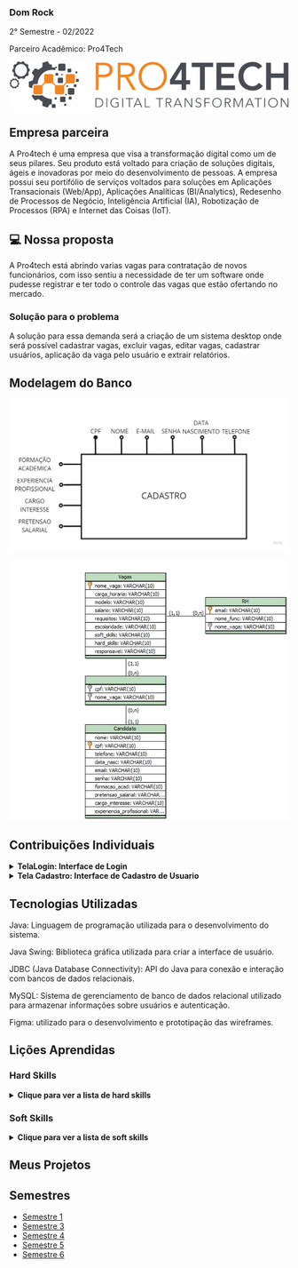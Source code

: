 ### Dom Rock
2° Semestre - 02/2022

Parceiro Acadêmico: Pro4Tech
<p align="center"><img src="./pro4tech-logo.png" widht="20%"></img>

## Empresa parceira

A Pro4tech é uma empresa que visa a transformação digital como um de seus pilares. Seu produto está voltado para criação de soluções digitais, ágeis e inovadoras por meio do desenvolvimento de pessoas. A empresa possui seu portifólio de serviços voltados para soluções em Aplicações Transacionais (Web/App), Aplicações Analíticas (BI/Analytics), Redesenho de Processos de Negócio, Inteligência Artificial (IA), Robotização de Processos (RPA) e Internet das Coisas (IoT).


## 💻 Nossa proposta

A Pro4tech está abrindo varias vagas para contratação de novos funcionários, com isso sentiu a necessidade de ter um software onde pudesse registrar e ter todo o controle das vagas que estão ofertando no mercado.

### Solução para o problema
A solução para essa demanda será a criação de um sistema desktop onde será possível cadastrar vagas, excluir vagas, editar vagas, cadastrar usuários, aplicação da vaga pelo usuário e extrair relatórios.

## Modelagem do Banco

<p align="center"><img src="./modelagem.jpg" widht="20%"></img>
<p align="center"><img src="./modelo-.png" widht="20%"></img>

## Contribuições Individuais
 
<details>
  <summary><b>TelaLogin: Interface de Login</b></summary>
  <br>
  <p>O código acima implementa a classe `TelaLogin`, que representa a interface de login do sistema. Aqui está uma explicação detalhada do que acontece no código:</p>
  
```java
package ClassesConexao;

import java.awt.EventQueue;

import javax.swing.JFrame;
import javax.swing.JPanel;
import javax.swing.border.EmptyBorder;
import javax.swing.JLabel;
import javax.swing.JOptionPane;
import java.awt.Font;
import javax.swing.JTextField;
import javax.swing.JPasswordField;
import javax.swing.JButton;
import java.awt.event.ActionListener;
import java.sql.Connection;
import java.sql.PreparedStatement;
import java.sql.ResultSet;
import java.sql.SQLException;
import java.awt.event.ActionEvent;
import java.awt.Color;
import javax.swing.SwingConstants;
import javax.swing.ImageIcon;

public class TelaLogin extends JFrame {

    private static final long serialVersionUID = 1L;
    private JPanel contentPane;
    private JTextField tfUsuario;
    private JPasswordField pfSenha;
    private JButton btnCadastrar;
    private JButton btnEntrar;
    private JLabel lblAquiTemUma;
    private JLabel lblOlSejaBemvindo;
    private JLabel lblFaaSeuLogin_1;
    private JLabel lblNewLabel_1;

    public static void main(String[] args) {
        EventQueue.invokeLater(new Runnable() {
            public void run() {
                try {
                    TelaLogin frame = new TelaLogin();
                    frame.setVisible(true);
                } catch (Exception e) {
                    e.printStackTrace();
                }
            }
        });
    }

    public TelaLogin() {
        btnEntrar = new JButton("ENTRAR");
        btnEntrar.setBackground(new Color(255, 140, 0));
        btnEntrar.setForeground(Color.BLACK);
        btnEntrar.addActionListener(new ActionListener() {
            public void actionPerformed(ActionEvent e) {
                try {
                    Connection con = Conexao.faz_conexao();
                    String sql = "select *from cadastro_usuario where email=? and senha= ?";
                    PreparedStatement stmt = con.prepareStatement(sql);
                    stmt.setString(1, tfUsuario.getText());
                    stmt.setString(2, new String(pfSenha.getPassword()));
                    ResultSet rs = stmt.executeQuery();
                    if (rs.next()) {
                        JOptionPane.showMessageDialog(null, "Entrando!");
                        Singleton.getInstance().nomeUsuario = rs.getString("nome");
                        Singleton.getInstance().cpfUsuario = rs.getString("cpf");
                        System.out.println(Singleton.getInstance().nomeUsuario);
                        TelaOpcoes exibir = new TelaOpcoes();
                        exibir.setVisible(true);
                        setVisible(false);
                    } else {
                        try {
                            String sql1 = "select * from cadastro_funcionario where email=? and senha= ?";
                            PreparedStatement stmt1 = con.prepareStatement(sql1);
                            stmt1.setString(1, tfUsuario.getText());
                            stmt1.setString(2, new String(pfSenha.getPassword()));
                            ResultSet rs1 = stmt1.executeQuery();
                            if (rs1.next()) {
                                JOptionPane.showMessageDialog(null, "Entrando!");
                                Singleton.getInstance().nomeFuncionario = rs1.getString("nome");
                                TelaOpcoesFuncionario exibir = new TelaOpcoesFuncionario();
                                exibir.setVisible(true);
                                setVisible(false);
                            } else {
                                try {
                                    String sql2 = "select * from cadastro_admin where email = ? and senha= ?";
                                    PreparedStatement stmt2 = con.prepareStatement(sql2);
                                    stmt2.setString(1, tfUsuario.getText());
                                    stmt2.setString(2, new String(pfSenha.getPassword()));
                                    ResultSet rs2 = stmt2.executeQuery();
                                    if (rs2.next()) {
                                        JOptionPane.showMessageDialog(null, "Entrando!");
                                        Singleton.getInstance().nomeFuncionario = "vitoria";
                                        TelaMenuRH exibir = new TelaMenuRH();
                                        exibir.setVisible(true);
                                        setVisible(false);
                                    } else {
                                        message.setText("E-mail ou senha incorreta!!");
                                    }
                                    stmt2.close();
                                    con.close();
                                } catch (Exception e2) {
                                    e2.printStackTrace();
                                }
                            }
                            stmt1.close();
                            con.close();
                        } catch (SQLException e1) {
                            e1.printStackTrace();
                        }
                    }
                    stmt.close();
                    con.close();
                } catch (SQLException e1) {
                    e1.printStackTrace();
                }
            }
        });

```
  <p>A classe `TelaLogin` representa a tela de login do sistema. Ela possui campos para inserção do e-mail e senha do usuário, botões para entrar e cadastrar, além de mensagens de erro e informações para orientar o usuário.</p>
</details>

<details>
 <summary><b>Tela Cadastro: Interface de Cadastro de Usuario</b></summary>
  <br>
  <p>O código implementa a classe `TelaCadastro', que representa a interface de cadastro de usuario. Aqui está uma explicação detalhada do que acontece no código:</p>
  
```java
       package ClassesConexao;

        import java.util.Date;

        import javax.swing.text.DefaultFormatterFactory;
        import javax.swing.text.MaskFormatter;

        public class CadastroUsuario<Interger> {
            private String email;
            private String senha;
            private String nome;
            private String cpf;
            private Date data_nasc;
            private String formaçao_acad;
            private String pretensao_salarial;
            private String cargo_interesse;
            private String experiencia_profissional;
            private String telefone;
            private String quemsoueu;
            private String cep;
            private String endereco;
            private String bairro;
            private String cidade;
            private String uf;
            private String numero;
            private static final String Formato = "###.###.###-##";
            
            public CadastroUsuario() {
            }
                
            public CadastroUsuario(String email, String senha, String nome, String cpf, Date data_nasc, String formaçao_acad, String pretensao_salarial,
                String cargo_interesse, String experiencia_profissional, String telefone, String quemsoueu, String cep, String endereco, String bairro, String cidade, String uf, String numero, Boolean isCPF) {
                this.email = email;
                this.senha = senha;
                this.nome = nome;
                this.cpf = cpf;
                this.data_nasc = data_nasc;
                this.formaçao_acad = formaçao_acad;
                this.pretensao_salarial = pretensao_salarial;
                this.cargo_interesse = cargo_interesse;
                this.experiencia_profissional = experiencia_profissional;
                this.telefone = telefone;
                this.quemsoueu = quemsoueu;
                this.cep = cep;
                this.endereco = endereco;
                this.bairro = bairro;
                this.cidade = cidade;
                this.uf = uf;
                this.numero = numero;
            }
                
            
            public String getEmail() {
                return email;
            }
            
            public void setEmail(String email) {
                this.email = email;
            }
            
            public String getSenha() {
                return senha;
            }
            
            public void setSenha(String senha) {
                this.senha = senha;
            }
            
            public String getNome() {
                return nome;
            }
            
            public void setNome(String nome) {
                this.nome = nome;
            }
            
            public String getCpf() {
                return cpf;
            }
            
            public void setCpf(String C) {
                this.cpf = this.Format(C, false);
            }
            
            public Date getData_nasc() {
                return data_nasc;
            }
            
            public void setData_nasc(Date data_nasc) {
                this.data_nasc = data_nasc;
            }
            
            public String getFormaçao_acad() {
                return formaçao_acad;
            }
            
            public void setFormaçao_acad(String formaçao_acad) {
                this.formaçao_acad = formaçao_acad;
            }
            
            public String getPretensao_salarial() {
                return pretensao_salarial;
            }
            
            public void setPretensao_salarial(String pretensao_salarial) {
                this.pretensao_salarial = pretensao_salarial;
            }
            
            public String getCargo_interesse() {
                return cargo_interesse;
            }
            
            public void setCargo_interesse(String cargo_interesse) {
                this.cargo_interesse = cargo_interesse;
            }
            
            public String getExperiencia_profissional() {
                return experiencia_profissional;
            }
            
            public void setExperiencia_profissional(String experiencia_profissional) {
                this.experiencia_profissional = experiencia_profissional;
            }
            
            public String getTelefone() {
                return this.telefone;
            }
            
            public void setTelefone(String telefone) {
                this.telefone = telefone;
            }
            public String getQuemsoueu() {
                return this.quemsoueu;
            }
            
            public void setQuemsoueu(String quemsoueu) {
                this.quemsoueu = quemsoueu;
            }
            public String getCep() {
                return this.cep;
            }
            
            public void setCep(String cep) {
                this.cep= cep;
            }
            public String getEndereco() {
                return this.endereco;
            }
            
            public void setEndereco(String endereco) {
                this.endereco = endereco;
            }
            public String getBairro() {
                return this.bairro;
            }
            
            public void setBairro(String bairro) {
                this.bairro = bairro;
            }
            public String getCidade() {
                return this.cidade;
            }
            
            public void setCidade(String cidade) {
                this.cidade = cidade;
            
            }
            public String getUf() {
                return this.uf;
            }
            
            public void setUf(String uf) {
                this.uf = uf;
            }
            public String getNumero() {
                return this.numero;
            }
            
            public void setNumero(String numero) {
                this.numero = numero;
            }

            
            public boolean isCPF(){
                    
                    if (this.cpf.equals("00000000000") || 
                        this.cpf.equals("11111111111") || 
                        this.cpf.equals("22222222222") || 
                        this.cpf.equals("33333333333") ||
                        this.cpf.equals("44444444444") ||
                        this.cpf.equals("55555555555") ||
                        this.cpf.equals("66666666666") ||
                        this.cpf.equals("77777777777") ||
                        this.cpf.equals("88888888888") ||
                        this.cpf.equals("99999999999") ||
                        this.cpf.length() != 11)
                        return(false);
                    
                    char dig10, dig11; 
                    int sm, i, r, num, peso; 
                    try { 
                        sm = 0; 
                        peso = 10; 
                        for (i=0; i<9; i++) { 
                            num = (int)(this.cpf.charAt(i) - 48); 
                            sm = sm + (num * peso); 
                            peso = peso - 1;
                        } 
                        r = 11 - (sm % 11); 
                        if ((r == 10) || (r == 11)) 
                            dig10 = '0'; 
                        else 
                            dig10 = (char)(r + 48); 
            
                        sm = 0; 
                        peso = 11; 
                        for(i=0; i<10; i++) { 
                            num = (int)(this.cpf.charAt(i) - 48);
                            sm = sm + (num * peso); 
                            peso = peso - 1;
                        } 
                        r = 11 - (sm % 11); 
                        if ((r == 10) || (r == 11)) 
                            dig11 = '0'; 
                        else 
                            dig11 = (char)(r + 48); 
            
                        if ((dig10 == this.cpf.charAt(9)) && (dig11 == this.cpf.charAt(10))) 
                            return(true); 
                        else return(false);
                    } catch(Exception e) { 
                        return(false); 
                    } 
                }
                
            private String Format(String C, boolean Mascara){
                    if(Mascara){
                        return(C.substring(0, 3) + "." + C.substring(3, 6) + "." +
                        C.substring(6, 9) + "-" + C.substring(9, 11));
                    }else{
                        C = C.replace(".","");
                        C = C.replace("-","");
                        return C;
                    }
                }
                
                
                public static DefaultFormatterFactory getFormat(){
                    try {
                        return new DefaultFormatterFactory(new MaskFormatter(Formato));
                    } catch (Exception e) {
                        return null;
                    }
                }
        }
```
<p>A classe 'TelaCadastro' representa a tela de cadastro de usuario. Ela possuí campos para inserção de dados do usuario, botoão para salvar os dados no campo e mascarás nos campos</p>
</details>


## Tecnologias Utilizadas
Java: Linguagem de programação utilizada para o desenvolvimento do sistema.

Java Swing: Biblioteca gráfica utilizada para criar a interface de usuário.

JDBC (Java Database Connectivity): API do Java para conexão e interação com bancos de dados relacionais.

MySQL: Sistema de gerenciamento de banco de dados relacional utilizado para armazenar informações sobre usuários e autenticação.

Figma: utilizado para o desenvolvimento e prototipação das wireframes.

## Lições Aprendidas

<p align="justify"></p>

<h3>Hard Skills</h3>
<details>
  <summary><b>Clique para ver a lista de hard skills</b></summary>
<p1>Desenvolvimento de Interface Gráfica: Aprendi a criar interfaces gráficas de usuário utilizando Java Swing, desenvolvendo habilidades em design de interfaces.</p1>

<p1>Conexão com Banco de Dados: Adquiri conhecimentos sobre conexão e manipulação de dados em um banco de dados MySQL utilizando JDBC.</p1>

</details>
<h3>Soft Skills</h3>
<details>
  <summary><b>Clique para ver a lista de soft skills</b></summary>
<p1>Resolução de Problemas: Enfrentou desafios relacionados à implementação de funcionalidades complexas e buscou soluções eficazes para problemas encontrados durante o desenvolvimento do sistema.</p1>

<p1>Trabalho em Equipe: Colaborou com outros membros da equipe no desenvolvimento do projeto, demonstrando habilidades de trabalho em equipe e colaboração para alcançar os objetivos do projeto.</p1>

</details>


## Meus Projetos
## Semestres

- [Semestre 1](../Semestre01/Semestre01.md)
- [Semestre 3](../Semestre03/Semestre03.md)
- [Semestre 4](../Semestre04/Semestre04.md)
- [Semestre 5](../Semestre06/Semestre05.md)
- [Semestre 6](../Semestre05/Semestre06.md)